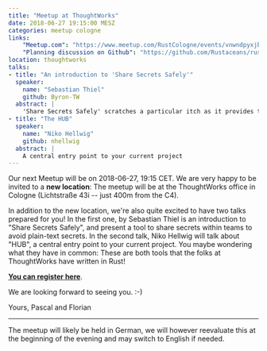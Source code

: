 ```yaml
---
title: "Meetup at ThoughtWorks"
date: 2018-06-27 19:15:00 MESZ
categories: meetup cologne
links:
    "Meetup.com": "https://www.meetup.com/RustCologne/events/vnwndpyxjbjb/"
    "Planning discussion on Github": "https://github.com/Rustaceans/rust-cologne/issues/54"
location: thoughtworks
talks:
- title: "An introduction to 'Share Secrets Safely'"
  speaker:
    name: "Sebastian Thiel"
    github: Byron-TW
  abstract: |
    'Share Secrets Safely' scratches a particular itch as it provides the tooling required to use GPG in teams with great user experience, while providing all tooling necessary to introduce said shared secrets into their final destination without them ever touching disk. I will particularly highlight the way the project is structured, and tested, showing that 'journey' level testing is now affordable thanks to Rust.
- title: "The HUB"
  speaker:
    name: "Niko Hellwig"
    github: nhellwig
  abstract: |
    A central entry point to your current project
---
```

Our next Meetup will be on 2018-06-27, 19:15 CET. We are very happy to be
invited to a **new location**: The meetup will be at the ThoughtWorks office in Cologne
(Lichtstraße 43i -- just 400m from the C4).

In addition to the new location, we're also quite excited to have two talks
prepared for you! In the first one, by Sebastian Thiel is an introduction to "Share
Secrets Safely", and present a tool to share secrets within teams to avoid
plain-text secrets. In the second talk, Niko Hellwig will talk about "HUB", a
central entry point to your current project. You maybe wondering what they have
in common: These are both tools that the folks at ThoughtWorks have written in Rust!

**[You can register here](https://www.meetup.com/RustCologne/events/vnwndpyxjbjb/)**.

We are looking forward to seeing you. :-)

Yours,
Pascal and Florian

- - -

The meetup will likely be held in German, we will however reevaluate this at the
beginning of the evening and may switch to English if needed.
